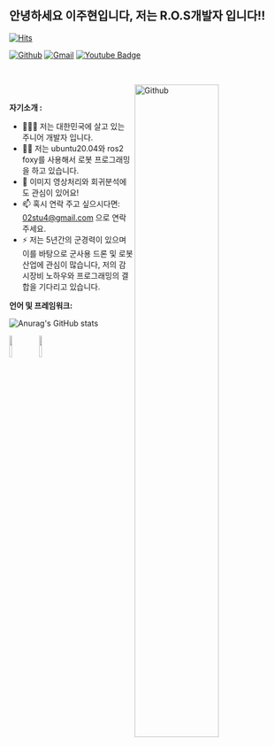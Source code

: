 
<!-- Your title -->
## 안녕하세요 이주현입니다,  저는 R.O.S개발자 입니다!!


	
[![Hits](https://hits.seeyoufarm.com/api/count/incr/badge.svg?url=https%3A%2F%2Fgithub.com%2Fleeeju)](https://hits.seeyoufarm.com) 

[![Github](https://img.shields.io/badge/-Github-000?style=flat&logo=Github&logoColor=white)](https://github.com/leeeju)
[![Gmail](https://img.shields.io/badge/-Gmail-c14438?style=flat&logo=Gmail&logoColor=white)](mailto:02stu4@gmail.com)
[![Youtube Badge](https://img.shields.io/badge/Youtube-ff0000?style=flat-square&logo=youtube&link=https://www.youtube.com/channel/UCLSgng38L1zVYUgOHEe1yOg)](https://www.youtube.com/channel/UCLSgng38L1zVYUgOHEe1yOg)

&nbsp;

<!-- Talking about you -->

<!-- Any image aligned to the right. Beware the width -->
<img width="55%" align="right" alt="Github" src="https://raw.githubusercontent.com/onimur/.github/master/.resources/git-header.svg" />

&nbsp;

**자기소개 :**

- 👨🏽‍💻 저는 대한민국에 살고 있는 주니어 개발자 입니다.
- 👨‍💻 저는 ubuntu20.04와 ros2 foxy를 사용해서 로봇 프로그래밍을 하고 있습니다.
- 🌱 이미지 영상처리와 회귀분석에도 관심이 있어요!
- 📫 혹시 연락 주고 싶으시다면: 02stu4@gmail.com 으로 연락 주세요.
- ⚡️  저는 5년간의 군경력이 있으며 이를 바탕으로 군사용 드론 및 로봇 산업에 관심이 많습니다, 저의 감시장비 노하우와 프로그래밍의 결합을 기다리고 있습니다.


**언어 및 프레임워크:** 

![Anurag's GitHub stats](https://github-readme-stats.vercel.app/api?username=leeeju&show_icons=true&theme=radical)


  <code><img width="10%" src="https://www.vectorlogo.zone/logos/python/python-ar21.svg"></code>
  <code><img width="10%" src="https://www.vectorlogo.zone/logos/mysql/mysql-ar21.svg"></code>
  

